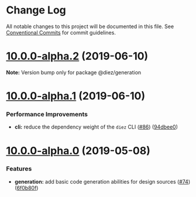 # Change Log

All notable changes to this project will be documented in this file.
See [Conventional Commits](https://conventionalcommits.org) for commit guidelines.

# [10.0.0-alpha.2](https://github.com/diez/diez/compare/v10.0.0-alpha.1...v10.0.0-alpha.2) (2019-06-10)

**Note:** Version bump only for package @diez/generation





# [10.0.0-alpha.1](https://github.com/diez/diez/compare/v10.0.0-alpha.0...v10.0.0-alpha.1) (2019-06-10)


### Performance Improvements

* **cli:** reduce the dependency weight of the `diez` CLI ([#86](https://github.com/diez/diez/issues/86)) ([94dbee0](https://github.com/diez/diez/commit/94dbee0))





# [10.0.0-alpha.0](https://github.com/diez/diez/compare/v1.0.0-beta.5...v10.0.0-alpha.0) (2019-05-08)


### Features

* **generation:** add basic code generation abilities for design sources ([#74](https://github.com/diez/diez/issues/74)) ([6f0b80f](https://github.com/diez/diez/commit/6f0b80f))
